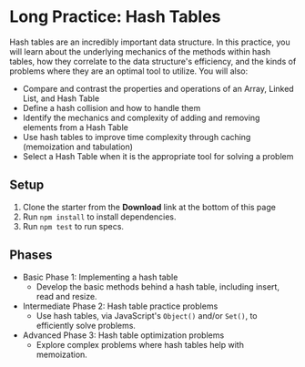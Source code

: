 # Long Practice: Hash Tables

Hash tables are an incredibly important data structure. In this practice, you
will learn about the underlying mechanics of the methods within hash tables,
how they correlate to the data structure's efficiency, and the kinds of
problems where they are an optimal tool to utilize. You will also:

- Compare and contrast the properties and operations of an Array, Linked List,
  and Hash Table
- Define a hash collision and how to handle them
- Identify the mechanics and complexity of adding and removing elements from a
  Hash Table
- Use hash tables to improve time complexity through caching (memoization and
  tabulation)
- Select a Hash Table when it is the appropriate tool for solving a problem

## Setup

1. Clone the starter from the **Download** link at the bottom of this page
2. Run `npm install` to install dependencies.
3. Run `npm test` to run specs.

## Phases

- Basic Phase 1: Implementing a hash table
  - Develop the basic methods behind a hash table, including insert, read and
  resize.
- Intermediate Phase 2: Hash table practice problems
  - Use hash tables, via JavaScript's `Object()` and/or `Set()`, to efficiently
  solve problems.
- Advanced Phase 3: Hash table optimization problems
  - Explore complex problems where hash tables help with memoization.